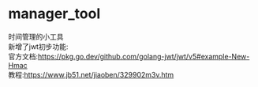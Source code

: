 # manager_tool
时间管理的小工具  
新增了jwt初步功能:  
官方文档:https://pkg.go.dev/github.com/golang-jwt/jwt/v5#example-New-Hmac  
教程:https://www.jb51.net/jiaoben/329902m3v.htm
